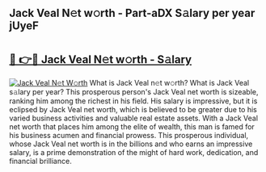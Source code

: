 ## Jack Veal N𝚎t w𝚘rth - Part-aDX S𝚊lary per year jUyeF

# <h2><a href="http://gc2k4b.nevu.top/?p=Jack+Veal">🔗 👉🔴 Jack Veal N𝚎t w𝚘rth - S𝚊lary</a></h2>

[![Jack Veal N𝚎t W𝚘rth](https://i.imgur.com/Oavwk0R.jpeg)](http://gc2k4b.nevu.top/?p=Jack+Veal)
What is Jack Veal n𝚎t w𝚘rth? What is Jack Veal s𝚊lary per year?
This prosperous person's Jack Veal net worth is sizeable, ranking him among the richest in his field. His salary is impressive, but it is eclipsed by Jack Veal net worth, which is believed to be greater due to his varied business activities and valuable real estate assets. With a Jack Veal net worth that places him among the elite of wealth, this man is famed for his business acumen and financial prowess. This prosperous individual, whose Jack Veal net worth is in the billions and who earns an impressive salary, is a prime demonstration of the might of hard work, dedication, and financial brilliance.
